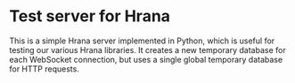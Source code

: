# Test server for Hrana

This is a simple Hrana server implemented in Python, which is useful for testing our various Hrana libraries. It creates a new temporary database for each WebSocket connection, but uses a single global temporary database for HTTP requests.
